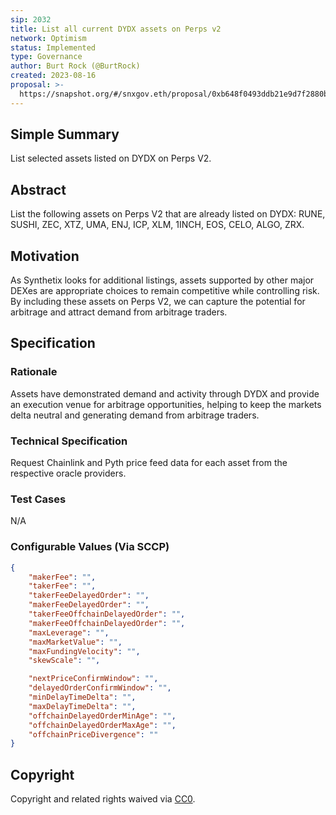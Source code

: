 ```yaml
---
sip: 2032
title: List all current DYDX assets on Perps v2
network: Optimism
status: Implemented
type: Governance
author: Burt Rock (@BurtRock)
created: 2023-08-16
proposal: >-
  https://snapshot.org/#/snxgov.eth/proposal/0xb648f0493ddb21e9d7f2880bd245e8be402525ab4d1ea42d9251f61b334aa27c
---
```


## Simple Summary

List selected assets listed on DYDX on Perps V2.

## Abstract

List the following assets on Perps V2 that are already listed on DYDX: RUNE, SUSHI, ZEC, XTZ, UMA, ENJ, ICP, XLM, 1INCH, EOS, CELO, ALGO, ZRX.

## Motivation

As Synthetix looks for additional listings, assets supported by other major DEXes are appropriate choices to remain competitive while controlling risk. By including these assets on Perps V2, we can capture the potential for arbitrage and attract demand from arbitrage traders.

## Specification

### Rationale

Assets have demonstrated demand and activity through DYDX and provide an execution venue for arbitrage opportunities, helping to keep the markets delta neutral and generating demand from arbitrage traders.

### Technical Specification

Request Chainlink and Pyth price feed data for each asset from the respective oracle providers.

### Test Cases

N/A

### Configurable Values (Via SCCP)

```json
{
    "makerFee": "",
    "takerFee": "",
    "takerFeeDelayedOrder": "",
    "makerFeeDelayedOrder": "",
    "takerFeeOffchainDelayedOrder": "",
    "makerFeeOffchainDelayedOrder": "",
    "maxLeverage": "",
    "maxMarketValue": "",
    "maxFundingVelocity": "",
    "skewScale": "",

    "nextPriceConfirmWindow": "",
    "delayedOrderConfirmWindow": "",
    "minDelayTimeDelta": "",
    "maxDelayTimeDelta": "",
    "offchainDelayedOrderMinAge": "",
    "offchainDelayedOrderMaxAge": "",
    "offchainPriceDivergence": ""
}

```
## Copyright

Copyright and related rights waived via [CC0](https://creativecommons.org/publicdomain/zero/1.0/).

